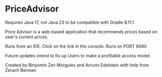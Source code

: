 # PriceAdvisor

Requires Java 17, not Java 23 to be compatible with Gradle 8.11.1

Price Advisor is a web-based application that recommends prices based on user's current prices.

Runs from an IDE. Click on the link in the console. Runs on PORT 8080

Future updates intend to fix up Users to make a profitable access model.

Created by Binyomin Zev Morgules and Avrumi Edelstein with help from Zerach Berman

